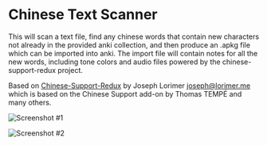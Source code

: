# Chinese Text Scanner
This will scan a text file, find any chinese words that contain new characters not already in the provided anki collection, and then produce an .apkg file which can be imported into anki. The import file will contain notes for all the new words, including tone colors and audio files powered by the chinese-support-redux project.

Based on [Chinese-Support-Redux](https://github.com/luoliyan/chinese-support-redux) by Joseph Lorimer <joseph@lorimer.me> which is based on the Chinese Support add-on by Thomas TEMPÉ and many others.

![Screenshot #1](https://raw.githubusercontent.com/mentheosis/anki-scanner-chinese-redux/master/screenshots/text-scanner.png)

![Screenshot #2](https://raw.githubusercontent.com/mentheosis/anki-scanner-chinese-redux/screenshots/add-card.png)
